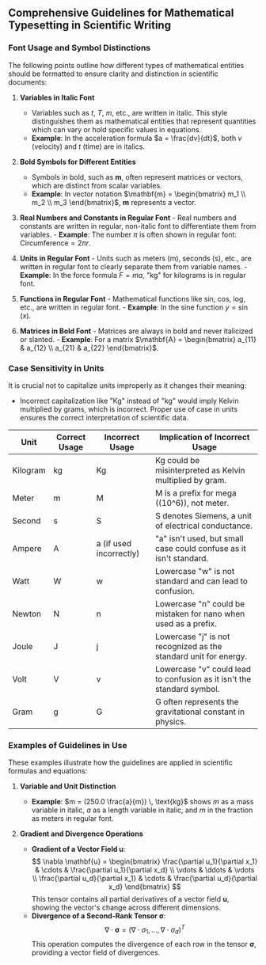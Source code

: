 ## Comprehensive Guidelines for Mathematical Typesetting in Scientific Writing

### **Font Usage and Symbol Distinctions**
The following points outline how different types of mathematical entities should be formatted to ensure clarity and distinction in scientific documents:

1. **Variables in Italic Font**
	- Variables such as $t$, $T$, $m$, etc., are written in italic. This style distinguishes them as mathematical entities that represent quantities which can vary or hold specific values in equations.
	- **Example**: In the acceleration formula $a = \frac{dv}{dt}$, both $v$ (velocity) and $t$ (time) are in italics.

3. **Bold Symbols for Different Entities**
	- Symbols in bold, such as $\mathbf{m}$, often represent matrices or vectors, which are distinct from scalar variables.
	-  **Example**: In vector notation $\mathbf{m} = \begin{bmatrix} m_1 \\ m_2 \\ m_3 \end{bmatrix}$, $\mathbf{m}$ represents a vector.

4. **Real Numbers and Constants in Regular Font**
	   - Real numbers and constants are written in regular, non-italic font to differentiate them from variables.
	   - **Example**: The number $\pi$ is often shown in regular font: $\text{Circumference} = 2\pi r$.

5. **Units in Regular Font**
	   - Units such as meters (m), seconds (s), etc., are written in regular font to clearly separate them from variable names.
	   - **Example**: In the force formula $F = ma$, "kg" for kilograms is in regular font.

6. **Functions in Regular Font**
	   - Mathematical functions like sin, cos, log, etc., are written in regular font.
	   - **Example**: In the sine function $y = \sin(x)$.

7. **Matrices in Bold Font**
	   - Matrices are always in bold and never italicized or slanted.
	   - **Example**: For a matrix $\mathbf{A} = \begin{bmatrix} a_{11} & a_{12} \\ a_{21} & a_{22} \end{bmatrix}$.

### **Case Sensitivity in Units**
It is crucial not to capitalize units improperly as it changes their meaning:

- Incorrect capitalization like "Kg" instead of "kg" would imply Kelvin multiplied by grams, which is incorrect. Proper use of case in units ensures the correct interpretation of scientific data.

| **Unit** | **Correct Usage** | **Incorrect Usage** | **Implication of Incorrect Usage** |
|----------|-------------------|---------------------|------------------------------------|
| Kilogram | kg                | Kg                  | Kg could be misinterpreted as Kelvin multiplied by gram. |
| Meter    | m                 | M                   | M is a prefix for mega (\(10^6\)), not meter. |
| Second   | s                 | S                   | S denotes Siemens, a unit of electrical conductance. |
| Ampere   | A                 | a (if used incorrectly) | "a" isn't used, but small case could confuse as it isn't standard. |
| Watt     | W                 | w                   | Lowercase "w" is not standard and can lead to confusion. |
| Newton   | N                 | n                   | Lowercase "n" could be mistaken for nano when used as a prefix. |
| Joule    | J                 | j                   | Lowercase "j" is not recognized as the standard unit for energy. |
| Volt     | V                 | v                   | Lowercase "v" could lead to confusion as it isn't the standard symbol. |
| Gram     | g                 | G                   | G often represents the gravitational constant in physics. |


### **Examples of Guidelines in Use**
These examples illustrate how the guidelines are applied in scientific formulas and equations:

1. **Variable and Unit Distinction**
	- **Example**: $m = (250.0 \frac{a}{m}) \, \text{kg}$ shows $m$ as a mass variable in italic, $a$ as a length variable in italic, and $m$ in the fraction as meters in regular font.

2. **Gradient and Divergence Operations**
	 - **Gradient of a Vector Field $\mathbf{u}$**:
     $$
     \nabla \mathbf{u} = \begin{bmatrix} 
     \frac{\partial u_1}{\partial x_1} & \cdots & \frac{\partial u_1}{\partial x_d} \\
     \vdots & \ddots & \vdots \\
     \frac{\partial u_d}{\partial x_1} & \cdots & \frac{\partial u_d}{\partial x_d}
     \end{bmatrix}
     $$
     This tensor contains all partial derivatives of a vector field $\mathbf{u}$, showing the vector's change across different dimensions.
   - **Divergence of a Second-Rank Tensor $\boldsymbol{\sigma}$**:
     $$
     \nabla \cdot \boldsymbol{\sigma} = (\nabla \cdot \sigma_1, \ldots, \nabla \cdot \sigma_d)^T
     $$
     This operation computes the divergence of each row in the tensor $\boldsymbol{\sigma}$, providing a vector field of divergences.



